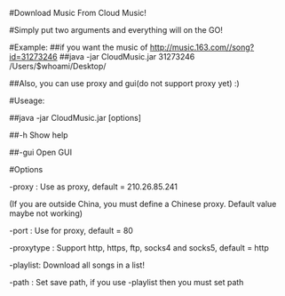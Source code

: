 #Download Music From Cloud Music!

#Simply put two arguments and everything will on the GO!

#Example:
##if you want the music of http://music.163.com//song?id=31273246 
##java -jar CloudMusic.jar 31273246 /Users/$whoami/Desktop/

##Also, you can use proxy and gui(do not support proxy yet) :)

#Useage:

##java -jar CloudMusic.jar <id> <path> [options]

##-h Show help

##-gui Open GUI

#Options

-proxy <host>: Use <host> as proxy, default = 210.26.85.241

(If you are outside China, you must define a Chinese proxy. Default value maybe not working)

-port <port>: Use <port> for proxy, default = 80

-proxytype <type>: Support http, https, ftp, socks4 and socks5, default = http

-playlist: Download all songs in a list!

-path <path>: Set save path, if you use -playlist then you must set path
